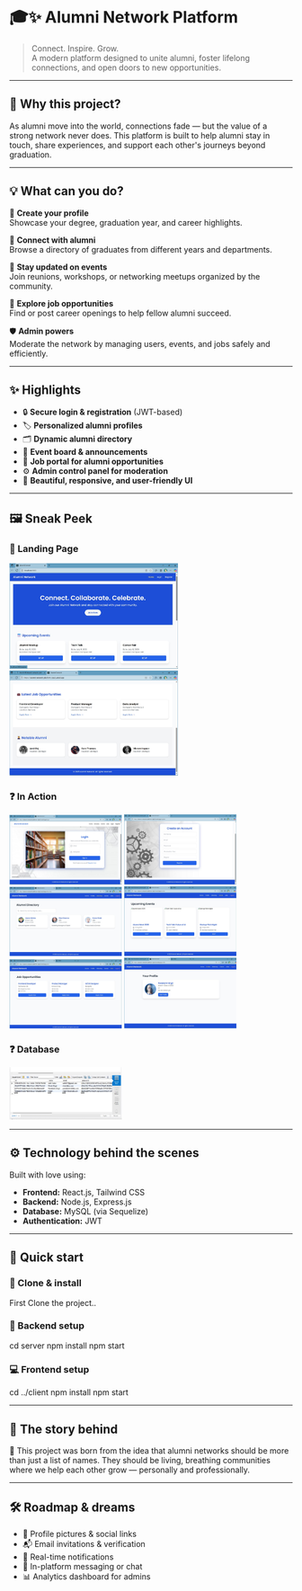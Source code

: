 # 🎓✨ Alumni Network Platform

> Connect. Inspire. Grow.  
> A modern platform designed to unite alumni, foster lifelong connections, and open doors to new opportunities.

---

## 🌟 Why this project?

As alumni move into the world, connections fade — but the value of a strong network never does. This platform is built to help alumni stay in touch, share experiences, and support each other's journeys beyond graduation.

---

## 💡 What can you do?

🎯 **Create your profile**  
Showcase your degree, graduation year, and career highlights.

🤝 **Connect with alumni**  
Browse a directory of graduates from different years and departments.

🎉 **Stay updated on events**  
Join reunions, workshops, or networking meetups organized by the community.

💼 **Explore job opportunities**  
Find or post career openings to help fellow alumni succeed.

🛡️ **Admin powers**  
Moderate the network by managing users, events, and jobs safely and efficiently.

---

## ✨ Highlights

- 🔒 **Secure login & registration** (JWT-based)
- 🏷️ **Personalized alumni profiles**
- 🗂️ **Dynamic alumni directory**
- 📅 **Event board & announcements**
- 💼 **Job portal for alumni opportunities**
- ⚙️ **Admin control panel for moderation**
- 💬 **Beautiful, responsive, and user-friendly UI**

---

## 🖼️ Sneak Peek

### 📌 Landing Page
<img src="client/public/assets/LandingPage1.jpeg" width="300"/>
<img src="client/public/assets/LandingPage2.jpeg" width="300"/>

### ❓ In Action
<img src="client/public/assets/LoginPage.jpeg" width="200"/>
<img src="client/public/assets/RegisterPage.jpeg" width="200"/>
<img src="client/public/assets/AlumniDirectory.jpeg" width="200"/>
<img src="client/public/assets/Events.jpeg" width="200"/>
<img src="client/public/assets/JobOpportunities.jpeg" width="200"/>
<img src="client/public/assets/Profile.jpeg" width="200"/>

### ❓ Database
<img src="client/public/assets/Backend Database.jpeg" width="200"/>

---

## ⚙️ Technology behind the scenes

Built with love using:

- **Frontend:** React.js, Tailwind CSS
- **Backend:** Node.js, Express.js
- **Database:** MySQL (via Sequelize)
- **Authentication:** JWT

---

## 🚀 Quick start

### 🌱 Clone & install

First Clone the project..

### 🔧 Backend setup

cd server
npm install
npm start

### 💻 Frontend setup

cd ../client
npm install
npm start

---

## 💬 The story behind

🌟 This project was born from the idea that alumni networks should be more than just a list of names.
They should be living, breathing communities where we help each other grow — personally and professionally.

---

## 🛠️ Roadmap & dreams

- 📸 Profile pictures & social links
- 📬 Email invitations & verification
- 🔔 Real-time notifications
- 💬 In-platform messaging or chat
- 📊 Analytics dashboard for admins
